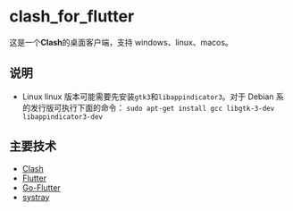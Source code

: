 # clash_for_flutter

这是一个**Clash**的桌面客户端，支持 windows、linux、macos。

## 说明

- Linux
  linux 版本可能需要先安装`gtk3`和`libappindicator3`。对于 Debian 系的发行版可执行下面的命令：
  `sudo apt-get install gcc libgtk-3-dev libappindicator3-dev`

## 主要技术

- [Clash](https://github.com/Dreamacro/clash)
- [Flutter](https://flutter.dev)
- [Go-Flutter](https://github.com/go-flutter-desktop/go-flutter)
- [systray](https://github.com/getlantern/systray)
